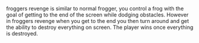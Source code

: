 froggers revenge is similar to normal frogger, you control a frog with the goal of getting to the end of the screen while dodging obstacles. However in froggers revenge when you get to the end you then turn around and get the ability to destroy everything on screen. The player wins once everything is destroyed.